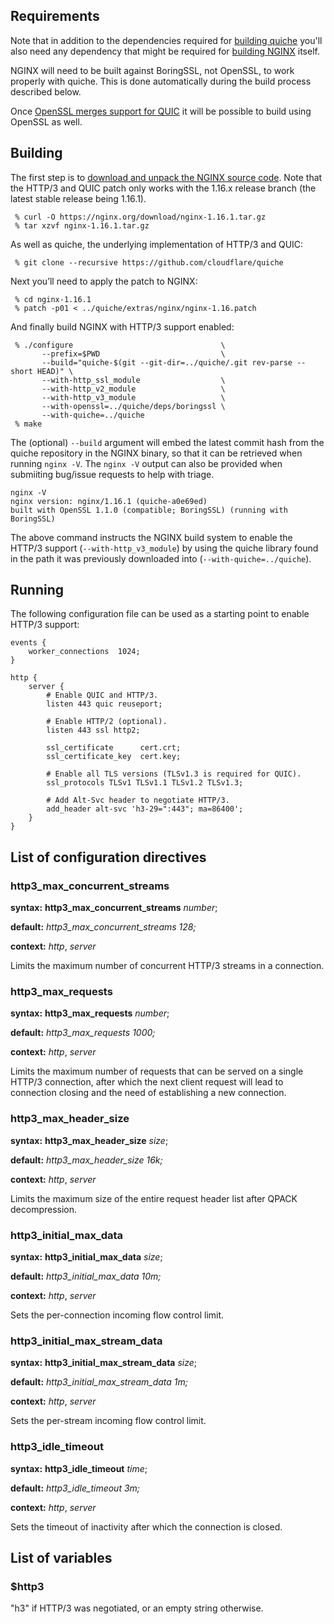 Requirements
------------

Note that in addition to the dependencies required for [building quiche](https://github.com/cloudflare/quiche#building)
you'll also need any dependency that might be required for [building NGINX](https://nginx.org/en/docs/configure.html)
itself.

NGINX will need to be built against BoringSSL, not OpenSSL, to work properly
with quiche. This is done automatically during the build process described below.

Once [OpenSSL merges support for QUIC](https://github.com/openssl/openssl/pull/8797)
it will be possible to build using OpenSSL as well.

Building
--------

The first step is to [download and unpack the NGINX source
code](https://nginx.org/en/download.html). Note that the HTTP/3 and QUIC patch
only works with the 1.16.x release branch (the latest stable release being
1.16.1).

```
 % curl -O https://nginx.org/download/nginx-1.16.1.tar.gz
 % tar xzvf nginx-1.16.1.tar.gz
```

As well as quiche, the underlying implementation of HTTP/3 and QUIC:
```
 % git clone --recursive https://github.com/cloudflare/quiche
```

Next you’ll need to apply the patch to NGINX:
```
 % cd nginx-1.16.1
 % patch -p01 < ../quiche/extras/nginx/nginx-1.16.patch
```

And finally build NGINX with HTTP/3 support enabled:
```
 % ./configure                                 \
       --prefix=$PWD                           \
       --build="quiche-$(git --git-dir=../quiche/.git rev-parse --short HEAD)" \
       --with-http_ssl_module                  \
       --with-http_v2_module                   \
       --with-http_v3_module                   \
       --with-openssl=../quiche/deps/boringssl \
       --with-quiche=../quiche
 % make
```

The (optional) `--build` argument will embed the latest commit hash from the
quiche repository in the NGINX binary, so that it can be retrieved when running
`nginx -V`. The `nginx -V` output can also be provided when submiiting bug/issue
requests to help with triage.

```
nginx -V
nginx version: nginx/1.16.1 (quiche-a0e69ed)
built with OpenSSL 1.1.0 (compatible; BoringSSL) (running with BoringSSL)
```

The above command instructs the NGINX build system to enable the HTTP/3 support
(`--with-http_v3_module`) by using the quiche library found in the path it was
previously downloaded into (`--with-quiche=../quiche`).

Running
-------

The following configuration file can be used as a starting point to enable
HTTP/3 support:

```
events {
    worker_connections  1024;
}

http {
    server {
        # Enable QUIC and HTTP/3.
        listen 443 quic reuseport;

        # Enable HTTP/2 (optional).
        listen 443 ssl http2;

        ssl_certificate      cert.crt;
        ssl_certificate_key  cert.key;

        # Enable all TLS versions (TLSv1.3 is required for QUIC).
        ssl_protocols TLSv1 TLSv1.1 TLSv1.2 TLSv1.3;

        # Add Alt-Svc header to negotiate HTTP/3.
        add_header alt-svc 'h3-29=":443"; ma=86400';
    }
}
```

List of configuration directives
--------------------------------

### http3_max_concurrent_streams

**syntax:** **http3_max_concurrent_streams** *number*;

**default:** *http3_max_concurrent_streams 128;*

**context:** *http*, *server*

Limits the maximum number of concurrent HTTP/3 streams in a connection.

### http3_max_requests

**syntax:** **http3_max_requests** *number*;

**default:** *http3_max_requests 1000;*

**context:** *http*, *server*

Limits the maximum number of requests that can be served on a single HTTP/3
connection, after which the next client request will lead to connection closing
and the need of establishing a new connection.

### http3_max_header_size

**syntax:** **http3_max_header_size** *size*;

**default:** *http3_max_header_size 16k;*

**context:** *http*, *server*

Limits the maximum size of the entire request header list after QPACK decompression.

### http3_initial_max_data

**syntax:** **http3_initial_max_data** *size*;

**default:** *http3_initial_max_data 10m;*

**context:** *http*, *server*

Sets the per-connection incoming flow control limit.

### http3_initial_max_stream_data

**syntax:** **http3_initial_max_stream_data** *size*;

**default:** *http3_initial_max_stream_data 1m;*

**context:** *http*, *server*

Sets the per-stream incoming flow control limit.

### http3_idle_timeout

**syntax:** **http3_idle_timeout** *time*;

**default:** *http3_idle_timeout 3m;*

**context:** *http*, *server*

Sets the timeout of inactivity after which the connection is closed.

List of variables
-----------------

### $http3

"h3" if HTTP/3 was negotiated, or an empty string otherwise.
